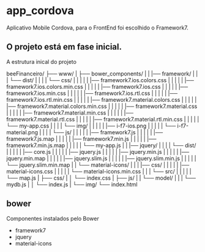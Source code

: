 # app_cordova

Aplicativo Mobile Cordova, para o FrontEnd foi escolhido o Framework7.

## O projeto está em fase inicial.

A estrutura inical do projeto

beeFinanceiro/
├── www/
| ├── bower_components/
| | |── framework/
| | | └── dist/
| | | | └── css/
| | | | | |── framework7.ios.colors.css
| | | | | |── framework7.ios.colors.min.css
| | | | | |── framework7.ios.css
| | | | | |── framework7.ios.min.css
| | | | | |── framework7.ios.rtl.css
| | | | | |── framework7.ios.rtl.min.css
| | | | | |── framework7.material.colors.css
| | | | | |── framework7.material.colors.min.css
| | | | | |── framework7.material.css
| | | | | |── framework7.material.min.css
| | | | | |── framework7.material.rtl.css
| | | | | |── framework7.material.rtl.min.css
| | | | | └── my-app.css
| | | | └── img/
| | | | | |── i-f7-ios.png
| | | | | └── i-f7-material.png
| | | | └── js/
| | | | | |── framework7.js
| | | | | |── framework7.js.map
| | | | | |── framework7.min.js
| | | | | |── framework7.min.js.map
| | | | | └── my-app.js
| | |── jquery/
| | | | └── dist/
| | | | | |── core.js
| | | | | |── jquery.js
| | | | | |── jquery.min.js
| | | | | |── jquery.min.map
| | | | | |── jquery.slim.js
| | | | | |── jquery.slim.min.js
| | | | | └── jquery.slim.min.map
| | └── material-icons/
| | | |── css/
| | | | | |── material-icons.css
| | | | | └── material-icons.min.css
| | | └── src/
| | | | | └── map.js
| ├── css/
| │ └── index.css
| ├── js/
| | └── model/
| | | └── mydb.js
| │ └── index.js
| └── img/
└── index.html
    
## bower

Componentes instalados pelo Bower
  * framework7
  * jquery
  * material-icons
